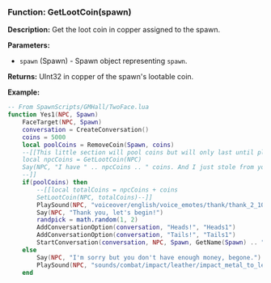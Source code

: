 ### Function: GetLootCoin(spawn)

**Description:**
Get the loot coin in copper assigned to the spawn.

**Parameters:**
- `spawn` (Spawn) - Spawn object representing `spawn`.

**Returns:** UInt32 in copper of the spawn's lootable coin.

**Example:**

```lua
-- From SpawnScripts/GMHall/TwoFace.lua
function Yes1(NPC, Spawn)
	FaceTarget(NPC, Spawn)
	conversation = CreateConversation()
	coins = 5000
	local poolCoins = RemoveCoin(Spawn, coins)
	--[[This little section will pool coins but will only last until player logs out =(
	local npcCoins = GetLootCoin(NPC)
	Say(NPC, "I have " .. npcCoins .. " coins. And I just stole from you.")
	--]]
	if(poolCoins) then
		--[[local totalCoins = npcCoins + coins
		SetLootCoin(NPC, totalCoins)--]]
		PlaySound(NPC, "voiceover/english/voice_emotes/thank/thank_2_1054.mp3", GetX(NPC), GetY(NPC), GetZ(NPC))
		Say(NPC, "Thank you, let's begin!")
		randpick = math.random(1, 2)
		AddConversationOption(conversation, "Heads!", "Heads1")
		AddConversationOption(conversation, "Tails!", "Tails1")
		StartConversation(conversation, NPC, Spawn, GetName(Spawn) .. ", I'm going to flip a coin, call it in the air...")
	else
		Say(NPC, "I'm sorry but you don't have enough money, begone.")
		PlaySound(NPC, "sounds/combat/impact/leather/impact_metal_to_leather04.wav", GetX(NPC), GetY(NPC), GetZ(NPC))
	end
```
